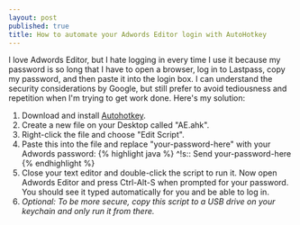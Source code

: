 ```yaml
---
layout: post
published: true
title: How to automate your Adwords Editor login with AutoHotkey
---
```

I love Adwords Editor, but I hate logging in every time I use it because my password is so long that I have to open a browser, log in to Lastpass, copy my password, and then paste it into the login box. I can understand the security considerations by Google, but still prefer to avoid tediousness and repetition when I'm trying to get work done. Here's my solution:

1. Download and install [Autohotkey](http://www.autohotkey.com/download/).
2. Create a new file on your Desktop called "AE.ahk".
3. Right-click the file and choose "Edit Script".
4. Paste this into the file and replace "your-password-here" with your Adwords password:
{% highlight java %}
^!s::
Send your-password-here
{% endhighlight %}
5. Close your text editor and double-click the script to run it. Now open Adwords Editor and press Ctrl-Alt-S when prompted for your password. You should see it typed automatically for you and be able to log in.
6. _Optional: To be more secure, copy this script to a USB drive on your keychain and only run it from there._
